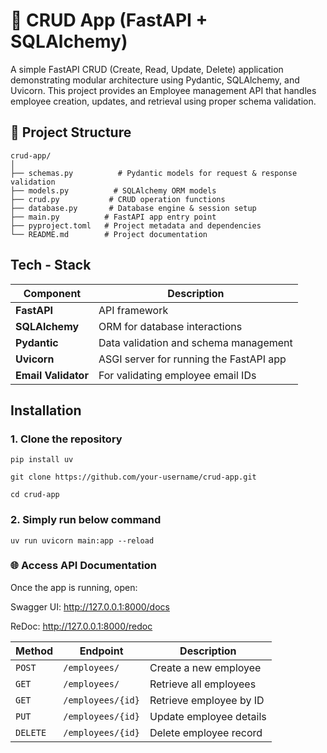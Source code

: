 # 🧩 CRUD App (FastAPI + SQLAlchemy)

A simple FastAPI CRUD (Create, Read, Update, Delete) application demonstrating modular architecture using Pydantic, SQLAlchemy, and Uvicorn.
This project provides an Employee management API that handles employee creation, updates, and retrieval using proper schema validation.
## 🚀 Project Structure
```
crud-app/
│
├── schemas.py          # Pydantic models for request & response validation
├── models.py          # SQLAlchemy ORM models
├── crud.py           # CRUD operation functions
├── database.py       # Database engine & session setup
├── main.py          # FastAPI app entry point
├── pyproject.toml   # Project metadata and dependencies
└── README.md        # Project documentation
```

## Tech - Stack 
| Component           | Description                             |
| ------------------- | --------------------------------------- |
| **FastAPI**         | API framework                           |
| **SQLAlchemy**      | ORM for database interactions           |
| **Pydantic**        | Data validation and schema management   |
| **Uvicorn**         | ASGI server for running the FastAPI app |
| **Email Validator** | For validating employee email IDs       |


## Installation 
### 1. Clone the repository
```
pip install uv

git clone https://github.com/your-username/crud-app.git

cd crud-app
```
### 2. Simply run below command 
```
uv run uvicorn main:app --reload
```

### 🌐 Access API Documentation

Once the app is running, open:

Swagger UI: http://127.0.0.1:8000/docs

ReDoc: http://127.0.0.1:8000/redoc

| Method   | Endpoint          | Description             |
| -------- | ----------------- | ----------------------- |
| `POST`   | `/employees/`     | Create a new employee   |
| `GET`    | `/employees/`     | Retrieve all employees  |
| `GET`    | `/employees/{id}` | Retrieve employee by ID |
| `PUT`    | `/employees/{id}` | Update employee details |
| `DELETE` | `/employees/{id}` | Delete employee record  |



